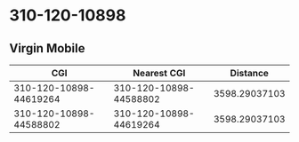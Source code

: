 # 310-120-10898
## Virgin Mobile


| CGI | Nearest CGI | Distance |
|-----|-------------|----------|
| 310-120-10898-44619264 | 310-120-10898-44588802 | 3598.29037103 |
| 310-120-10898-44588802 | 310-120-10898-44619264 | 3598.29037103 |
